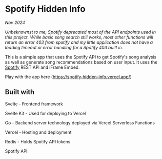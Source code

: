 # Spotify Hidden Info

*Nov 2024*

*Unbeknownst to me, Spotify deprecated most of the API endpoints used in this project. While basic song search still works, most other functions will return an error 403 from spotify and my little application does not have a loading timeout or error handling for a Spotify 403 built in.*

This is a simple app that uses the Spotify API to get Spotify's song analysis as well as generate song recommendations based on user input. It uses the [Spotify](https://developer.spotify.com/) REST API and iFrame Embed.

Play with the app here (https://spotify-hidden-info.vercel.app/)

## Built with
Svelte - Frontend framework

Svelte Kit - Used for deploying to Vercel 

Go - Backend server technology deployed via Vercel Serverless Functions

Vercel - Hosting and deployment

Redis - Holds Spotify API tokens

Spotify API
